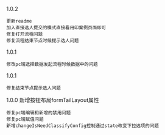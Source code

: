 



1.0.2   

    更新readme
    加入直接选人提交的模式直接看用印案例页面即可
    修复打开流程问题
    修复流程结束节点时候提示选人问题

1.0.1

    修改pc端选择数据发起流程时候数据中的问题

1.0.1

    修复结束节点提示选人问题

1.0.0
    新增按钮布局formTailLayout属性
    
    修复pc端编辑和新增的禁用问题
    修复pc端赋值问题
    新增changeIsNeedClassifyConfig控制通过state改变下拉选项的问题
